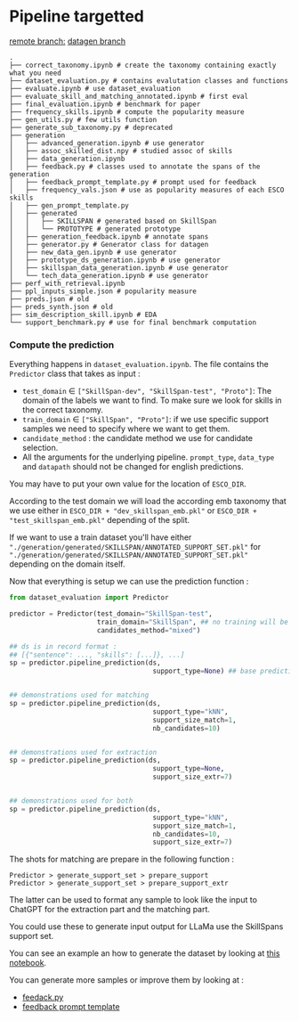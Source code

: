 # Pipeline targetted


<ins>remote branch:</ins> [datagen branch](https://github.com/epfl-ml4ed/SkillThrills/tree/datagen)


```shell
.
├── correct_taxonomy.ipynb # create the taxonomy containing exactly what you need
├── dataset_evaluation.py # contains evalutation classes and functions
├── evaluate.ipynb # use dataset_evaluation
├── evaluate_skill_and_matching_annotated.ipynb # first eval
├── final_evaluation.ipynb # benchmark for paper
├── frequency_skills.ipynb # compute the popularity measure
├── gen_utils.py # few utils function
├── generate_sub_taxonomy.py # deprecated
├── generation
│   ├── advanced_generation.ipynb # use generator
│   ├── assoc_skilled_dist.npy # studied assoc of skills
│   ├── data_generation.ipynb 
│   ├── feedback.py # classes used to annotate the spans of the generation
│   ├── feedback_prompt_template.py # prompt used for feedback
│   ├── frequency_vals.json # use as popularity measures of each ESCO skills
│   ├── gen_prompt_template.py
│   ├── generated
│   │   ├── SKILLSPAN # generated based on SkillSpan
│   │   └── PROTOTYPE # generated prototype
│   ├── generation_feedback.ipynb # annotate spans
│   ├── generator.py # Generator class for datagen
│   ├── new_data_gen.ipynb # use generator
│   ├── prototype_ds_generation.ipynb # use generator
│   ├── skillspan_data_generation.ipynb # use generator
│   └── tech_data_generation.ipynb # use generator
├── perf_with_retrieval.ipynb
├── ppl_inputs_simple.json # popularity measure
├── preds.json # old
├── preds_synth.json # old
├── sim_description_skill.ipynb # EDA
└── support_benchmark.py # use for final benchmark computation
```

### Compute the prediction




Everything happens in `dataset_evaluation.ipynb`. The file contains the `Predictor` class that takes as input :
- `test_domain` $\in$ `["SkillSpan-dev", "SkillSpan-test", "Proto"]`: The domain of the labels we want to find. To make sure we look for skills in the correct taxonomy.
- `train_domain` $\in$ `["SkillSpan", "Proto"]`: if we use specific support samples we need to specify where we want to get them.
- `candidate_method` : the candidate method we use for candidate selection.
- All the arguments for the underlying pipeline. `prompt_type`, `data_type` and `datapath` should not be changed for english predictions. 


You may have to put your own value for the location of `ESCO_DIR`.

According to the test domain we will load the according emb taxonomy that we use either in `ESCO_DIR + "dev_skillspan_emb.pkl"` or `ESCO_DIR + "test_skillspan_emb.pkl"` depending of the split.

If we want to use a train dataset you'll have either `"./generation/generated/SKILLSPAN/ANNOTATED_SUPPORT_SET.pkl"` for `"./generation/generated/SKILLSPAN/ANNOTATED_SUPPORT_SET.pkl"` depending on the domain itself.


Now that everything is setup we can use the prediction function :

```python
from dataset_evaluation import Predictor

predictor = Predictor(test_domain="SkillSpan-test",
                      train_domain="SkillSpan", ## no training will be used anyway
                      candidates_method="mixed")

## ds is in record format :
## [{"sentence": ..., "skills": [...]}, ...]
sp = predictor.pipeline_prediction(ds, 
                                    support_type=None) ## base prediction


## demonstrations used for matching
sp = predictor.pipeline_prediction(ds, 
                                    support_type="kNN",
                                    support_size_match=1,
                                    nb_candidates=10) 


## demonstrations used for extraction
sp = predictor.pipeline_prediction(ds, 
                                    support_type=None,
                                    support_size_extr=7) 


## demonstrations used for both
sp = predictor.pipeline_prediction(ds, 
                                    support_type="kNN",
                                    support_size_match=1,
                                    nb_candidates=10,
                                    support_size_extr=7) 
```

The shots for matching are prepare in the following function :

```
Predictor > generate_support_set > prepare_support
Predictor > generate_support_set > prepare_support_extr
```

The latter can be used to format any sample to look like the input to ChatGPT for the extraction part and the matching part.

You could use these to generate input output for LLaMa use the SkillSpans support set.


You can see an example an how to generate the dataset by looking at [this notebook](./generation/dataprep_llama_ft.ipynb).

You can generate more samples or improve them by looking at :
- [feedack.py](./generation/feedack.py)
- [feedback prompt template](./generation/feedback_prompt_template.py)